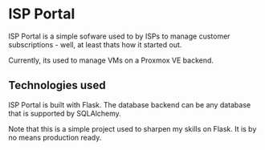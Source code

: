 # ISP Portal
ISP Portal is a simple sofware used to by ISPs to manage customer subscriptions - well, at least thats how it started out.

Currently, its used to manage VMs on a Proxmox VE backend.

## Technologies used
ISP Portal is built with Flask. The database backend can be any database that is supported by SQLAlchemy.

Note that this is a simple project used to sharpen my skills on Flask. It is by no means production ready.